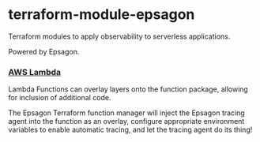 # terraform-module-epsagon

Terraform modules to apply observability to serverless applications.

Powered by Epsagon.




### [AWS Lambda](https://github.com/ronnathaniel/terraform-module-epsagon/tree/main/aws/examples/lambda)

Lambda Functions can overlay layers onto the function package, allowing for inclusion of additional code. 

The Epsagon Terraform function manager will inject the Epsagon tracing agent into the function as an overlay, 
configure appropriate environment variables to enable automatic tracing, and let the tracing agent
do its thing!
